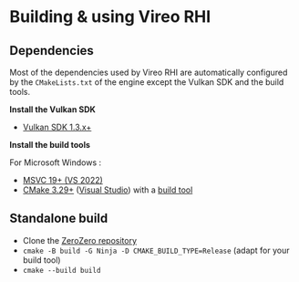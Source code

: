 Building & using Vireo RHI
===========================================================================

Dependencies
---------------------------------------------------------------------------
Most of the dependencies used by Vireo RHI are automatically configured
by the `CMakeLists.txt` of the engine except the Vulkan SDK and the build tools.

**Install the Vulkan SDK**
- [Vulkan SDK 1.3.x+](https://vulkan.lunarg.com/)

**Install the build tools**

For Microsoft Windows :
- [MSVC 19+ (VS 2022)](https://visualstudio.microsoft.com/fr/)
- [CMake 3.29+](https://cmake.org/download/) ([Visual Studio](https://learn.microsoft.com/en-us/cpp/build/cmake-projects-in-visual-studio?view=msvc-170)) with a [build tool](https://github.com/ninja-build/ninja/releases)

Standalone build
---------------------------------------------------------------------------

- Clone the [ZeroZero repository](https://github.com/HenriMichelon/zero_zero)
- `cmake -B build -G Ninja -D CMAKE_BUILD_TYPE=Release` (adapt for your build tool)
- `cmake --build build`

